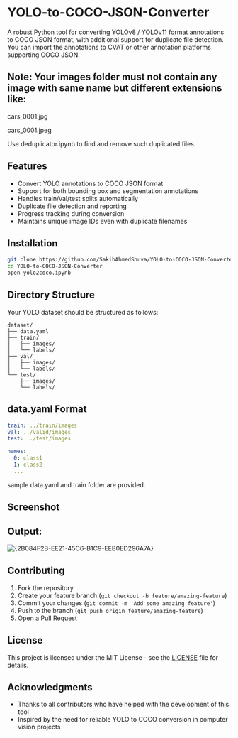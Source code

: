 # YOLO-to-COCO-JSON-Converter

A robust Python tool for converting YOLOv8 / YOLOv11 format annotations to COCO JSON format, with additional support for duplicate file detection. You can import the annotations to CVAT or other annotation platforms supporting COCO JSON.

## Note: Your images folder must not contain any image with same name but different extensions like:
cars_0001.jpg

cars_0001.jpeg

Use deduplicator.ipynb to find and remove such duplicated files.

## Features

- Convert YOLO annotations to COCO JSON format
- Support for both bounding box and segmentation annotations
- Handles train/val/test splits automatically
- Duplicate file detection and reporting
- Progress tracking during conversion
- Maintains unique image IDs even with duplicate filenames

## Installation

```bash
git clone https://github.com/SakibAhmedShuva/YOLO-to-COCO-JSON-Converter.git
cd YOLO-to-COCO-JSON-Converter
open yolo2coco.ipynb
```

## Directory Structure

Your YOLO dataset should be structured as follows:

```
dataset/
├── data.yaml
├── train/
│   ├── images/
│   └── labels/
├── val/
│   ├── images/
│   └── labels/
└── test/
    ├── images/
    └── labels/
```


## data.yaml Format

```yaml
train: ../train/images
val: ../valid/images
test: ../test/images

names:
  0: class1
  1: class2
  ...
```

sample data.yaml and train folder are provided.

## Screenshot
## Output:
![{2B084F2B-EE21-45C6-B1C9-EEB0ED296A7A}](https://github.com/user-attachments/assets/e425a620-b3af-4662-8da9-e6dc75a993d6)


## Contributing

1. Fork the repository
2. Create your feature branch (`git checkout -b feature/amazing-feature`)
3. Commit your changes (`git commit -m 'Add some amazing feature'`)
4. Push to the branch (`git push origin feature/amazing-feature`)
5. Open a Pull Request

## License

This project is licensed under the MIT License - see the [LICENSE](LICENSE) file for details.

## Acknowledgments

- Thanks to all contributors who have helped with the development of this tool
- Inspired by the need for reliable YOLO to COCO conversion in computer vision projects
